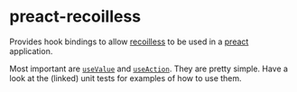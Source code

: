 # preact-recoilless

Provides hook bindings to allow
[recoilless](../recoilless/readme.md)
to be used in a
[preact](https://preactjs.com/)
application.

Most important are [`useValue`](./src/use-value.spec.tsx) and [`useAction`](./src/use-action.spec.tsx).
They are pretty simple. Have a look at the (linked) unit tests for examples of how to use them.
